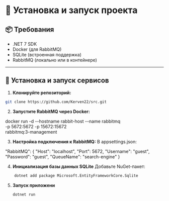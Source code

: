 # 🚀 Установка и запуск проекта

## 📦 Требования

- .NET 7 SDK
- Docker (для RabbitMQ)
- SQLite (встроенная поддержка)
- RabbitMQ (локально или в контейнере)

---

## 🔧 Установка и запуск сервисов

1. **Клонируйте репозиторий:**

```bash
git clone https://github.com/Kerven22/src.git
```

2. **Запустите RabbitMQ через Docker:**

docker run -d --hostname rabbit-host --name rabbitmq \
  -p 5672:5672 -p 15672:15672 \
  rabbitmq:3-management


3. **Настройка подключения к RabbitMQ:**
В appsettings.json:

"RabbitMQ": {
  "Host": "localhost",
  "Port": 5672,
  "Username": "guest",
  "Password": "guest",
  "QueueName": "search-engine"
}


4. **Инициализация базы данных SQLite**
    Добавьте NuGet-пакет:

```bash
    dotnet add package Microsoft.EntityFrameworkCore.Sqlite
```

 5. **Запуск приложени**
    ```bash
    dotnet run
    ```
